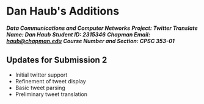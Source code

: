 # Dan Haub's Additions
__*Data Communications and Computer Networks*__
__*Project: Twitter Translate*__
__*Name: Dan Haub*__
__*Student ID: 2315346*__
__*Chapman Email: haub@chapman.edu*__
__*Course Number and Section: CPSC 353-01*__

## Updates for Submission 2
* Initial twitter support
* Refinement of tweet display
* Basic tweet parsing
* Preliminary tweet translation